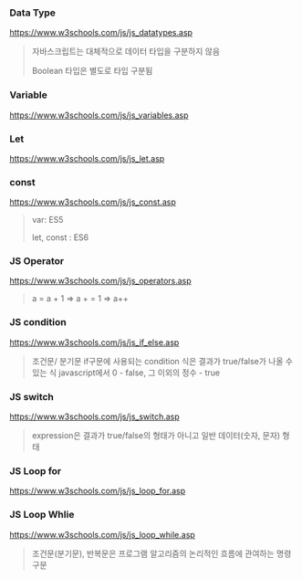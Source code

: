 ### Data Type

https://www.w3schools.com/js/js_datatypes.asp

> 자바스크립트는 대체적으로 데이터 타입을 구분하지 않음
>
> Boolean 타입은 별도로 타입 구분됨

### Variable

https://www.w3schools.com/js/js_variables.asp

### Let

https://www.w3schools.com/js/js_let.asp

### const

https://www.w3schools.com/js/js_const.asp

> var: ES5
>
> let, const : ES6

### JS Operator

https://www.w3schools.com/js/js_operators.asp

> a = a + 1
> => a + = 1
> => a++

### JS condition

https://www.w3schools.com/js/js_if_else.asp

> 조건문/ 분기문
> if구문에 사용되는 condition 식은 결과가 true/false가 나올 수 있는 식
> javascript에서 0 - false, 그 이외의 정수 - true

### JS switch

https://www.w3schools.com/js/js_switch.asp

> expression은 결과가 true/false의 형태가 아니고 일반 데이터(숫자, 문자) 형태

### JS Loop for

https://www.w3schools.com/js/js_loop_for.asp

### JS Loop Whlie

https://www.w3schools.com/js/js_loop_while.asp

> 조건문(분기문), 반복문은 프로그램 알고리즘의 논리적인 흐름에 관여하는 명령 구문
